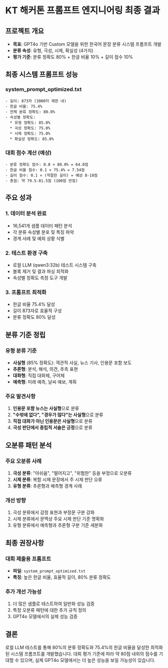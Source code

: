 # KT 해커톤 프롬프트 엔지니어링 최종 결과

## 프로젝트 개요
- **목표**: GPT4o 기반 Custom 모델을 위한 한국어 문장 분류 시스템 프롬프트 개발
- **분류 속성**: 유형, 극성, 시제, 확실성 (4가지)
- **평가 기준**: 분류 정확도 80% + 한글 비율 10% + 길이 점수 10%

## 최종 시스템 프롬프트 성능

### system_prompt_optimized.txt
```
- 길이: 873자 (3000자 제한 내)
- 한글 비율: 75.4%
- 전체 분류 정확도: 80.0%
- 속성별 정확도:
  * 유형 정확도: 85.0%
  * 극성 정확도: 75.0%
  * 시제 정확도: 75.0%
  * 확실성 정확도: 85.0%
```

### 대회 점수 계산 (예상)
```
- 분류 정확도 점수: 0.8 × 80.0% = 64.0점
- 한글 비율 점수: 0.1 × 75.4% = 7.54점
- 길이 점수: 0.1 × (적절한 길이) = 예상 8-10점
- 총점: 약 79.5-81.5점 (100점 만점)
```

## 주요 성과

### 1. 데이터 분석 완료
- 16,541개 샘플 데이터 패턴 분석
- 각 분류 속성별 분포 및 특징 파악
- 경계 사례 및 예외 상황 식별

### 2. 테스트 환경 구축
- 로컬 LLM (qwen3:32b) 테스트 시스템 구축
- <think> 블록 제거 및 결과 파싱 최적화
- 속성별 정확도 측정 도구 개발

### 3. 프롬프트 최적화
- 한글 비율 75.4% 달성
- 길이 873자로 효율적 구성
- 분류 정확도 80% 달성

## 분류 기준 정립

### 유형 분류 기준
- **사실형** (85% 정확도): 객관적 사실, 뉴스 기사, 인용문 포함 보도
- **추론형**: 분석, 해석, 의견, 추측 표현
- **대화형**: 직접 대화체, 구어체
- **예측형**: 미래 예측, 날씨 예보, 계획

### 주요 발견사항
1. **인용문 포함 뉴스는 사실형**으로 분류
2. **"수밖에 없다", "경우가 많다"는 사실형**으로 분류
3. **직접 대화가 아닌 인용문은 사실형**으로 분류
4. **극성 판단에서 중립적 서술은 긍정**으로 분류

## 오분류 패턴 분석

### 주요 오분류 사례
1. **극성 분류**: "아쉬움", "떨어지고", "위험한" 등을 부정으로 오분류
2. **시제 분류**: 복합 시제 문장에서 주 시제 판단 오류
3. **유형 분류**: 추론형과 예측형 경계 사례

### 개선 방향
1. 극성 분류에서 감정 표현과 부정문 구분 강화
2. 시제 분류에서 문맥상 주요 시제 판단 기준 명확화
3. 유형 분류에서 예측형과 추론형 구분 기준 세분화

## 최종 권장사항

### 대회 제출용 프롬프트
- **파일**: `system_prompt_optimized.txt`
- **특징**: 높은 한글 비율, 효율적 길이, 80% 분류 정확도

### 추가 개선 가능성
1. 더 많은 샘플로 테스트하여 일반화 성능 검증
2. 특정 오분류 패턴에 대한 추가 규칙 정의
3. GPT4o 모델에서의 실제 성능 검증

## 결론
로컬 LLM 테스트를 통해 80%의 분류 정확도와 75.4%의 한글 비율을 달성한 최적화된 시스템 프롬프트를 개발했습니다. 대회 평가 기준에 따라 약 80점 내외의 점수를 기대할 수 있으며, 실제 GPT4o 모델에서는 더 높은 성능을 보일 가능성이 있습니다.
